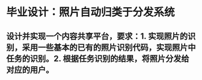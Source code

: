 # 毕业设计：照片自动归类于分发系统
##   设计并实现一个内容共享平台，要求：1. 实现照片的识别，采用一些基本的已有的照片识别代码，实现照片中任务的识别。2. 根据任务识别的结果，将照片分发给对应的用户。
